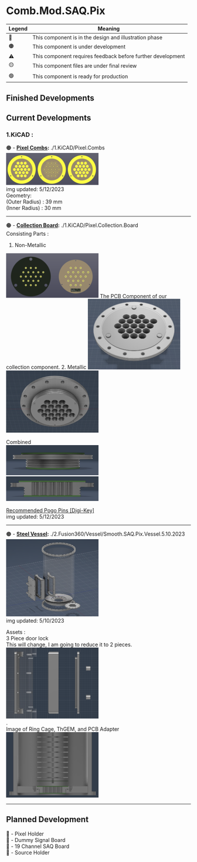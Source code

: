 # Comb.Mod.SAQ.Pix

|   Legend       |  Meaning                      |
|----------------|-------------------------------|
|📝| This component is in the design and illustration phase            |
|🟠| This component is under development            |
|⚠️| This component requires feedback before further development |
|🟡| This component files are under final review |
|🟢| This component is ready for production |







## Finished Developments  
  
## Current Developments  
### 1.KiCAD :  
🟠 - **[Pixel Combs](/1.KiCAD/Pixel.Combs):** ./1.KiCAD/Pixel.Combs  
<img src="./ReadMeAssets/Images/Pixel.Combs.png" width="50%">   
img updated: 5/12/2023   
Geometry:  
(Outer Radius) : 39 mm  
(Inner Radius) : 30 mm  
  
--------------
  
🟠 - **[Collection Board](/1.KiCAD/Pixel.Collection.Board):** ./1.KiCAD/Pixel.Collection.Board  
Consisting Parts :  
1.  Non-Metallic
<img src="./ReadMeAssets/Images/Readout.PCB.png" width="50%">  
The PCB Component of our collection component.
2.  Metallic
<img src="./ReadMeAssets/Images/Readout.Top.png" width="50%">  
<img src="./ReadMeAssets/Images/Readout.Bot.png" width="50%">  
  
Combined  
<img src="./ReadMeAssets/Images/Readout.1.png" width="50%">  
<img src="./ReadMeAssets/Images/Readout.Adapter.png" width="50%">  
  
<a href="https://www.digikey.com/en/products/detail/mill-max-manufacturing-corp/0906-1-15-20-75-14-11-0/1147049">Recommended Pogo Pins [Digi-Key]</a>  
img updated: 5/12/2023  
  
--------------
  
🟠 - **[Steel Vessel](/2.Fusion360/Vessel):** ./2.Fusion360/Vessel/Smooth.SAQ.Pix.Vessel.5.10.2023     
<img src="./ReadMeAssets/Images/Steel.Vessel.png" width="50%">   
img updated: 5/10/2023  

Assets :  
  3 Piece door lock  
  This will change, I am going to reduce it to 2 pieces.  
<img src="./ReadMeAssets/Images/Door.3.Piece.png" width="50%">   
.  
 Image of Ring Cage, ThGEM, and PCB Adapter  
<img src="./ReadMeAssets/Images/Demo.png" width="50%">   
  
---------------

   
## Planned Development

📝 - Pixel Holder  
📝 - Dummy Signal Board  
📝 - 19 Channel SAQ Board  
📝 - Source Holder  
